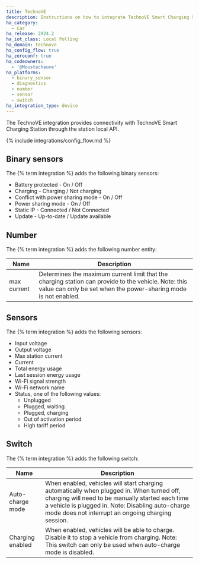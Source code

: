 ```yaml
---
title: TechnoVE
description: Instructions on how to integrate TechnoVE Smart Charging Station with Home Assistant.
ha_category:
  - Car
ha_release: 2024.2
ha_iot_class: Local Polling
ha_domain: technove
ha_config_flow: true
ha_zeroconf: true
ha_codeowners:
  - '@Moustachauve'
ha_platforms:
  - binary_sensor
  - diagnostics
  - number
  - sensor
  - switch
ha_integration_type: device
---
```


The TechnoVE integration provides connectivity with TechnoVE Smart Charging Station through the station local API.

{% include integrations/config_flow.md %}

## Binary sensors

The {% term integration %} adds the following binary sensors:

- Battery protected - On / Off
- Charging - Charging / Not charging
- Conflict with power sharing mode - On / Off
- Power sharing mode - On / Off
- Static IP - Connected / Not Connected
- Update - Up-to-date / Update available

## Number

The {% term integration %} adds the following number entity:

| Name        | Description                                                                                                                                                             |
| ----------- | ----------------------------------------------------------------------------------------------------------------------------------------------------------------------- |
| max current | Determines the maximum current limit that the charging station can provide to the vehicle. Note: this value can only be set when the power-sharing mode is not enabled. |

## Sensors

The {% term integration %} adds the following sensors:

- Input voltage
- Output voltage
- Max station current
- Current
- Total energy usage
- Last session energy usage
- Wi-Fi signal strength
- Wi-Fi network name
- Status, one of the following values:
  - Unplugged
  - Plugged, waiting
  - Plugged, charging
  - Out of activation period
  - High tariff period

## Switch

The {% term integration %} adds the following switch:

| Name             | Description                                                                                                                                                                                                                                              |
| ---------------- | -------------------------------------------------------------------------------------------------------------------------------------------------------------------------------------------------------------------------------------------------------- |
| Auto-charge mode | When enabled, vehicles will start charging automatically when plugged in. When turned off, charging will need to be manually started each time a vehicle is plugged in. Note: Disabling auto-charge mode does not interrupt an ongoing charging session. |
| Charging enabled | When enabled, vehicles will be able to charge. Disable it to stop a vehicle from charging. Note: This switch can only be used when auto-charge mode is disabled.                                                                                         |
